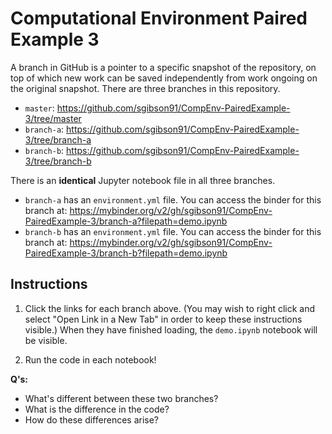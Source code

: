 # Computational Environment Paired Example 3

A branch in GitHub is a pointer to a specific snapshot of the repository, on top of which new work can be saved independently from work ongoing on the original snapshot.
There are three branches in this repository.

* `master`: https://github.com/sgibson91/CompEnv-PairedExample-3/tree/master
* `branch-a`: https://github.com/sgibson91/CompEnv-PairedExample-3/tree/branch-a
* `branch-b`: https://github.com/sgibson91/CompEnv-PairedExample-3/tree/branch-b

There is an **identical** Jupyter notebook file in all three branches.

* `branch-a` has an `environment.yml` file. You can access the binder for this branch at: https://mybinder.org/v2/gh/sgibson91/CompEnv-PairedExample-3/branch-a?filepath=demo.ipynb
* `branch-b` has an `environment.yml` file. You can access the binder for this branch at: https://mybinder.org/v2/gh/sgibson91/CompEnv-PairedExample-3/branch-b?filepath=demo.ipynb

## Instructions

1) Click the links for each branch above.
   (You may wish to right click and select "Open Link in a New Tab" in order to keep these instructions visible.)
   When they have finished loading, the `demo.ipynb` notebook will be visible.

2) Run the code in each notebook!

**Q's:**

* What's different between these two branches?
* What is the difference in the code?
* How do these differences arise?
